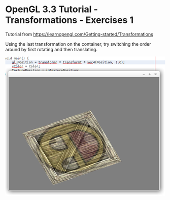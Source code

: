 # OpenGL 3.3 Tutorial - Transformations - Exercises 1

Tutorial from https://learnopengl.com/Getting-started/Transformations

Using the last transformation on the container, try switching the order around by first rotating and then translating.

![alt text](https://github.com/tapin13/openGL-3-3-examples/blob/master/tutorial52_transformations_dynamic2/Screenshot.png)

